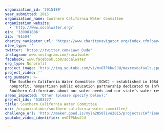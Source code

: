 ```yaml
---
organization_id: '2015189'
year_submitted: 2015
organization_name: Southern California Water Committee
organization_website:
  - 'http://www.socalwater.org/'
ein: '330081886'
zip: '91604'
charity_navigator_url: 'https://www.charitynavigator.org/index.cfm?bay=search.profile&ein=330081886'
ntee_type: ''
twitter: 'https://twitter.com/Lawn_Dude'
instagram: www.instagram.com/socalwater
facebook: www.facebook.com/socalwater
org_type: Nonprofit
project_image: 'http://img.youtube.com/vi/mvOTPkbwJJU/maxresdefault.jpg'
project_video: ''
org_summary: >-
  The Southern California Water Committee (SCWC) — established in 1984 — is a
  nonprofit, nonpartisan public education partnership dedicated to informing
  Southern Californians about our water needs and our state’s water resources.
areas_impacted: 'Other (please specify below):'
project_ids: '5102277'
title: Southern California Water Committee
uri: /organizations/southern-california-water-committee/
challenge_url: 'http://maker.good.is/myla2050live2015/projects/CAfriendly.html'
youtube_video_identifier: mvOTPkbwJJU

---
```


